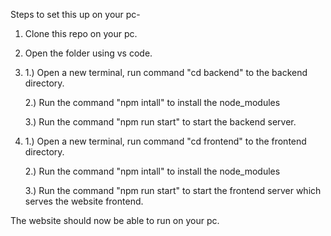 Steps to set this up on your pc-

1. Clone this repo on your pc.

2. Open the folder using vs code.

3.  1.) Open a new terminal, run command "cd backend" to the backend directory.

    2.) Run the command "npm intall" to install the node_modules

    3.) Run the command "npm run start" to start the backend server.

4.  1.) Open a new terminal, run command "cd frontend" to the frontend directory.

    2.) Run the command "npm intall" to install the node_modules

    3.) Run the command "npm run start" to start the frontend server which serves the website frontend.

The website should now be able to run on your pc.
